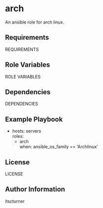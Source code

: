 arch
====

An ansible role for arch linux.

Requirements
------------

REQUIREMENTS

Role Variables
--------------

ROLE VARIABLES

Dependencies
------------

DEPENDENCIES

Example Playbook
----------------

  - hosts: servers <br>
    roles: <br>
      - arch <br>
    when: ansible_os_family == 'Archlinux'

License
-------

LICENSE

Author Information
------------------

itscturner
